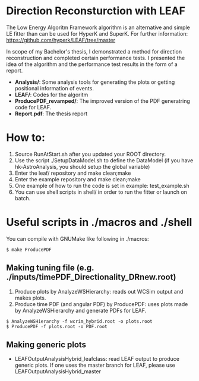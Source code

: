 # Direction Reconsturction with LEAF

The Low Energy Algoritm Framework algorithm is an alternative and simple LE fitter than can be used for HyperK and SuperK. For further information: https://github.com/hyperk/LEAF/tree/master

In scope of my Bachelor's thesis, I demonstrated a method for direction reconstruction and completed certain performance tests. I presented the idea of the algorithm and the performance test results in the form of a report.

- **Analysis/**: Some analysis tools for generating the plots or getting positional information of events.
- **LEAF/**: Codes for the algoritm
- **ProducePDF_revamped/**: The improved version of the PDF generatring code for LEAF.
- **Report.pdf**: The thesis report

# How to:
1. Source RunAtStart.sh after you updated your ROOT directory.
2. Use the script ./SetupDataModel.sh to define the DataModel (if you have hk-AstroAnalysis, you should setup the global variable)
2. Enter the leaf/ repository and make clean;make
3. Enter the example repository and make clean;make
4. One example of how to run the code is set in example: test_example.sh
6. You can use shell scripts in shell/ in order to run the fitter or launch on batch.

# Useful scripts in ./macros and ./shell
You can compile with GNUMake like following in ./macros:
```
$ make ProducePDF
```
## Making tuning file (e.g. ./inputs/timePDF_Directionality_DRnew.root)
1. Produce plots by AnalyzeWSHierarchy: reads out WCSim output and makes plots.
2. Produce time PDF (and angular PDF) by ProducePDF: uses plots made by AnalyzeWSHierarchy and generate PDFs for LEAF.

```
$ AnalyzeWSHierarchy -f wcrim_hybrid.root -o plots.root
$ ProducePDF -f plots.root -o PDF.root
```

## Making generic plots
- LEAFOutputAnalysisHybrid_leafclass: read LEAF output to produce generic plots. If one uses the master branch for LEAF, please use LEAFOutputAnalysisHybrid_master